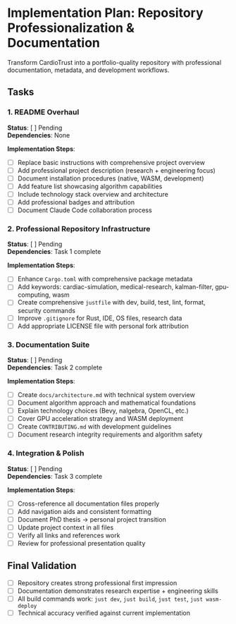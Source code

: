 # Implementation Plan: Repository Professionalization & Documentation

Transform CardioTrust into a portfolio-quality repository with professional documentation, metadata, and development workflows.

## Tasks

### 1. README Overhaul

**Status**: [ ] Pending  
**Dependencies**: None

**Implementation Steps**:

- [ ] Replace basic instructions with comprehensive project overview
- [ ] Add professional project description (research + engineering focus)
- [ ] Document installation procedures (native, WASM, development)
- [ ] Add feature list showcasing algorithm capabilities
- [ ] Include technology stack overview and architecture
- [ ] Add professional badges and attribution
- [ ] Document Claude Code collaboration process

### 2. Professional Repository Infrastructure

**Status**: [ ] Pending  
**Dependencies**: Task 1 complete

**Implementation Steps**:

- [ ] Enhance `Cargo.toml` with comprehensive package metadata
- [ ] Add keywords: cardiac-simulation, medical-research, kalman-filter, gpu-computing, wasm
- [ ] Create comprehensive `justfile` with dev, build, test, lint, format, security commands
- [ ] Improve `.gitignore` for Rust, IDE, OS files, research data
- [ ] Add appropriate LICENSE file with personal fork attribution

### 3. Documentation Suite

**Status**: [ ] Pending  
**Dependencies**: Task 2 complete

**Implementation Steps**:

- [ ] Create `docs/architecture.md` with technical system overview
- [ ] Document algorithm approach and mathematical foundations
- [ ] Explain technology choices (Bevy, nalgebra, OpenCL, etc.)
- [ ] Cover GPU acceleration strategy and WASM deployment
- [ ] Create `CONTRIBUTING.md` with development guidelines
- [ ] Document research integrity requirements and algorithm safety

### 4. Integration & Polish

**Status**: [ ] Pending  
**Dependencies**: Task 3 complete

**Implementation Steps**:

- [ ] Cross-reference all documentation files properly
- [ ] Add navigation aids and consistent formatting
- [ ] Document PhD thesis → personal project transition
- [ ] Update project context in all files
- [ ] Verify all links and references work
- [ ] Review for professional presentation quality

## Final Validation

- [ ] Repository creates strong professional first impression
- [ ] Documentation demonstrates research expertise + engineering skills
- [ ] All build commands work: `just dev`, `just build`, `just test`, `just wasm-deploy`
- [ ] Technical accuracy verified against current implementation
